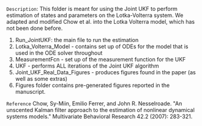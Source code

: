 ``Description``: This folder is meant for using the Joint UKF to perform estimation of states and parameters on the Lotka-Volterra system. We adapted and modified Chow et al. into the Lotka Volterra model, which has not been done before.

1. Run_JointUKF: the main file to run the estimation
2. Lotka_Volterra_Model - contains set up of ODEs for the model that is used in the ODE solver throughout
3. MeasurementFcn - set up of the measurement function for the UKF
4. UKF - performs ALL iterations of the Joint UKF algorithm
5. Joint_UKF_Real_Data_Figures - produces figures found in the paper (as well as some extras)
6. Figures folder contains pre-generated figures reported in the manuscript.

``Reference`` Chow, Sy-Miin, Emilio Ferrer, and John R. Nesselroade. "An unscented Kalman filter approach to the estimation of nonlinear dynamical systems models." Multivariate Behavioral Research 42.2 (2007): 283-321.


